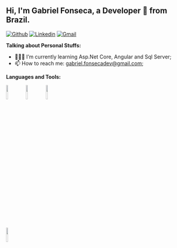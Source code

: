 ## Hi, I'm Gabriel Fonseca, a Developer 🚀 from Brazil.
[![Github](https://img.shields.io/badge/-Github-000?style=flat&logo=Github&logoColor=white)](https://github.com/gbfonseca)
[![Linkedin](https://img.shields.io/badge/-LinkedIn-blue?style=flat&logo=Linkedin&logoColor=white)](https://www.linkedin.com/in/gabriel-fonseca1999/)
[![Gmail](https://img.shields.io/badge/-Gmail-c14438?style=flat&logo=Gmail&logoColor=white)](mailto:gabriel.fonsecadev@gmail.com)
&nbsp;

**Talking about Personal Stuffs:**
- 👨🏽‍💻 I’m currently learning Asp.Net Core, Angular and Sql Server; 
- 📫 How to reach me: gabriel.fonsecadev@gmail.com;

**Languages and Tools:** 
<p>
  <code><img width="10%" src="https://www.vectorlogo.zone/logos/python/python-horizontal.svg"></code>
  <code><img width="10%" src="https://www.vectorlogo.zone/logos/dotnet/dotnet-horizontal.svg"></code>
  <code><img width="10%" src="https://www.vectorlogo.zone/logos/mysql/mysql-ar21.svg"></code>
  <br />
  <code><img width="10%" src="https://www.vectorlogo.zone/logos/angular/angular-ar21.svg"></code>
</p>
